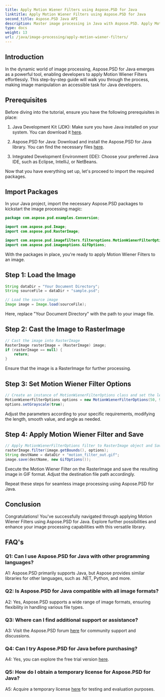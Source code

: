 ```yaml
---
title: Apply Motion Wiener Filters using Aspose.PSD for Java
linktitle: Apply Motion Wiener Filters using Aspose.PSD for Java
second_title: Aspose.PSD Java API
description: Master image processing in Java with Aspose.PSD. Apply Motion Wiener Filters effortlessly using our step-by-step guide.
type: docs
weight: 13
url: /java/image-processing/apply-motion-wiener-filters/
---
```

## Introduction

In the dynamic world of image processing, Aspose.PSD for Java emerges as a powerful tool, enabling developers to apply Motion Wiener Filters effortlessly. This step-by-step guide will walk you through the process, making image manipulation an accessible task for Java developers.

## Prerequisites

Before diving into the tutorial, ensure you have the following prerequisites in place:

1. Java Development Kit (JDK): Make sure you have Java installed on your system. You can download it [here](https://www.oracle.com/java/technologies/javase-downloads.html).

2. Aspose.PSD for Java: Download and install the Aspose.PSD for Java library. You can find the necessary files [here](https://releases.aspose.com/psd/java/).

3. Integrated Development Environment (IDE): Choose your preferred Java IDE, such as Eclipse, IntelliJ, or NetBeans.

Now that you have everything set up, let's proceed to import the required packages.

## Import Packages

In your Java project, import the necessary Aspose.PSD packages to kickstart the image processing magic:

```java
package com.aspose.psd.examples.Conversion;

import com.aspose.psd.Image;
import com.aspose.psd.RasterImage;

import com.aspose.psd.imagefilters.filteroptions.MotionWienerFilterOptions;
import com.aspose.psd.imageoptions.GifOptions;
```

With the packages in place, you're ready to apply Motion Wiener Filters to an image.

## Step 1: Load the Image

```java
String dataDir = "Your Document Directory";
String sourceFile = dataDir + "sample.psd";

// Load the source image
Image image = Image.load(sourceFile);
```

Here, replace "Your Document Directory" with the path to your image file.

## Step 2: Cast the Image to RasterImage

```java
// Cast the image into RasterImage
RasterImage rasterImage = (RasterImage) image;
if (rasterImage == null) {
    return;
}
```

Ensure that the image is a RasterImage for further processing.

## Step 3: Set Motion Wiener Filter Options

```java
// Create an instance of MotionWienerFilterOptions class and set the length, smooth value, and angle.
MotionWienerFilterOptions options = new MotionWienerFilterOptions(50, 9, 90);
options.setGrayscale(true);
```

Adjust the parameters according to your specific requirements, modifying the length, smooth value, and angle as needed.

## Step 4: Apply Motion Wiener Filter and Save

```java
// Apply MotionWienerFilterOptions filter to RasterImage object and Save the resultant image
rasterImage.filter(image.getBounds(), options);
String destName = dataDir + "motion_filter_out.gif";
image.save(destName, new GifOptions());
```

Execute the Motion Wiener Filter on the RasterImage and save the resulting image in GIF format. Adjust the destination file path accordingly.

Repeat these steps for seamless image processing using Aspose.PSD for Java.

## Conclusion

Congratulations! You've successfully navigated through applying Motion Wiener Filters using Aspose.PSD for Java. Explore further possibilities and enhance your image processing capabilities with this versatile library.

## FAQ's

### Q1: Can I use Aspose.PSD for Java with other programming languages?

A1: Aspose.PSD primarily supports Java, but Aspose provides similar libraries for other languages, such as .NET, Python, and more.

### Q2: Is Aspose.PSD for Java compatible with all image formats?

A2: Yes, Aspose.PSD supports a wide range of image formats, ensuring flexibility in handling various file types.

### Q3: Where can I find additional support or assistance?

A3: Visit the Aspose.PSD forum [here](https://forum.aspose.com/c/psd/34) for community support and discussions.

### Q4: Can I try Aspose.PSD for Java before purchasing?

A4: Yes, you can explore the free trial version [here](https://releases.aspose.com/).

### Q5: How do I obtain a temporary license for Aspose.PSD for Java?

A5: Acquire a temporary license [here](https://purchase.aspose.com/temporary-license/) for testing and evaluation purposes.
